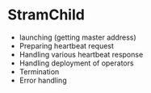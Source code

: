 # StramChild

- launching (getting master address)
- Preparing heartbeat request
- Handling various heartbeat response
- Handling deployment of operators
- Termination
- Error handling